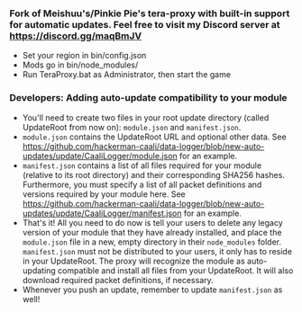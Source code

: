 ### Fork of Meishuu's/Pinkie Pie's tera-proxy with built-in support for automatic updates. Feel free to visit my Discord server at https://discord.gg/maqBmJV

* Set your region in bin/config.json
* Mods go in bin/node_modules/
* Run TeraProxy.bat as Administrator, then start the game

### Developers: Adding auto-update compatibility to your module
* You'll need to create two files in your root update directory (called UpdateRoot from now on): `module.json` and `manifest.json`.
* `module.json` contains the UpdateRoot URL and optional other data. See https://github.com/hackerman-caali/data-logger/blob/new-auto-updates/update/CaaliLogger/module.json for an example.
* `manifest.json` contains a list of all files required for your module (relative to its root directory) and their corresponding SHA256 hashes. Furthermore, you must specify a list of all packet definitions and versions required by your module here. See https://github.com/hackerman-caali/data-logger/blob/new-auto-updates/update/CaaliLogger/manifest.json for an example.
* That's it! All you need to do now is tell your users to delete any legacy version of your module that they have already installed, and place the `module.json` file in a new, empty directory in their `node_modules` folder. `manifest.json` must not be distributed to your users, it only has to reside in your UpdateRoot. The proxy will recognize the module as auto-updating compatible and install all files from your UpdateRoot. It will also download required packet definitions, if necessary.
* Whenever you push an update, remember to update `manifest.json` as well!
